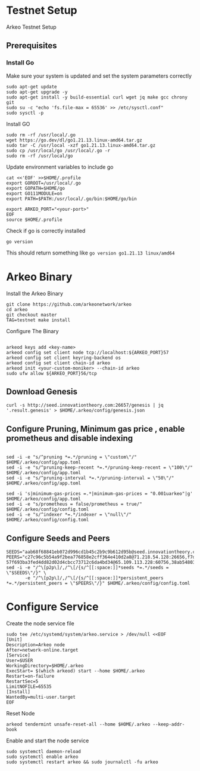 # Testnet Setup

 Arkeo Testnet Setup

## Prerequisites 

### Install Go 

Make sure your system is updated and set the system parameters correctly

```shell
sudo apt-get update
sudo apt-get upgrade -y
sudo apt-get install -y build-essential curl wget jq make gcc chrony git
sudo su -c "echo 'fs.file-max = 65536' >> /etc/sysctl.conf"
sudo sysctl -p
```
Install GO 

```shell
sudo rm -rf /usr/local/.go
wget https://go.dev/dl/go1.21.13.linux-amd64.tar.gz
sudo tar -C /usr/local -xzf go1.21.13.linux-amd64.tar.gz
sudo cp /usr/local/go /usr/local/.go -r 
sudo rm -rf /usr/local/go
```
Update environment variables to include go

```shell
cat <<'EOF' >>$HOME/.profile
export GOROOT=/usr/local/.go
export GOPATH=$HOME/go
export GO111MODULE=on
export PATH=$PATH:/usr/local/.go/bin:$HOME/go/bin

export ARKEO_PORT="<your-port>"
EOF
source $HOME/.profile
```

Check if go is correctly installed
```shell
go version 
```

This should return something like `go version go1.21.13 linux/amd64`

# Arkeo Binary 

Install the Arkeo Binary 
```shell
git clone https://github.com/arkeonetwork/arkeo
cd arkeo
git checkout master
TAG=testnet make install 
```

Configure The Binary 

```shell

arkeod keys add <key-name>
arkeod config set client node tcp://localhost:${ARKEO_PORT}57
arkeod config set client keyring-backend os
arkeod config set client chain-id arkeo
arkeod init <your-custom-moniker> --chain-id arkeo
sudo ufw allow ${ARKEO_PORT}56/tcp
```

## Download Genesis 
```shell
curl -s http://seed.innovationtheory.com:26657/genesis | jq '.result.genesis' > $HOME/.arkeo/config/genesis.json
```
## Configure Pruning, Minimum gas price , enable prometheus and disable indexing 

```shell

sed -i -e "s/^pruning *=.*/pruning = \"custom\"/" $HOME/.arkeo/config/app.toml
sed -i -e "s/^pruning-keep-recent *=.*/pruning-keep-recent = \"100\"/" $HOME/.arkeo/config/app.toml
sed -i -e "s/^pruning-interval *=.*/pruning-interval = \"50\"/" $HOME/.arkeo/config/app.toml

sed -i 's|minimum-gas-prices =.*|minimum-gas-prices = "0.001uarkeo"|g' $HOME/.arkeo/config/app.toml
sed -i -e "s/prometheus = false/prometheus = true/" $HOME/.arkeo/config/config.toml
sed -i -e "s/^indexer *=.*/indexer = \"null\"/" $HOME/.arkeo/config/config.toml

```

## Configure Seeds and Peers

```shell
SEEDS="aab68f68841eb072d996cd1b45c2b9c9b612d95b@seed.innovationtheory.com:26656,85341b428cf5993fcc04a324d95d14590ae5172c@eed2.innovationtheory.com:26656"
PEERS="c27c96c5b54a9f2bea776858e2cff364e410d2a8@71.218.54.128:26656,f7da702c17e45e463adf21e57b1d0d936cbc97a3@peer2.innovationtheory.com:26656,46e6d4751bbc67d3e72e13dacdfb0770227fbfc3@65.108.79.241:46656,fc5464b2ce731c5787be0fd316b6c4b6611886ea@37.252.184.241:26656,
57f693ba3fed4dd82d02d4cbcc73712c6da4bd34@65.109.113.228:60756,38ab548031dea2b46889c253b762e51306d29cbb@65.109.92.148:61656"
sed -i -e "/^\[p2p\]/,/^\[/{s/^[[:space:]]*seeds *=.*/seeds = \"$SEEDS\"/}" \
       -e "/^\[p2p\]/,/^\[/{s/^[[:space:]]*persistent_peers *=.*/persistent_peers = \"$PEERS\"/}" $HOME/.arkeo/config/config.toml
```

# Configure Service

Create the node service file

```shell
sudo tee /etc/systemd/system/arkeo.service > /dev/null <<EOF
[Unit]
Description=Arkeo node
After=network-online.target
[Service]
User=$USER
WorkingDirectory=$HOME/.arkeo
ExecStart= $(which arkeod) start --home $HOME/.arkeo
Restart=on-failure
RestartSec=5
LimitNOFILE=65535
[Install]
WantedBy=multi-user.target
EOF
```

Reset Node
```shell
arkeod tendermint unsafe-reset-all --home $HOME/.arkeo --keep-addr-book
```

Enable and start the node service

```shell
sudo systemctl daemon-reload
sudo systemctl enable arkeo
sudo systemctl restart arkeo && sudo journalctl -fu arkeo
```